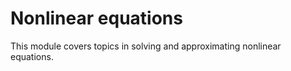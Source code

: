 # Nonlinear equations

This module covers topics in solving and approximating nonlinear equations.

```{tableofcontents}
```
